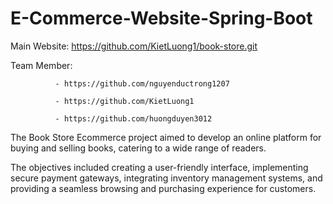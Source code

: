 # E-Commerce-Website-Spring-Boot
Main Website: https://github.com/KietLuong1/book-store.git

Team Member:  

              - https://github.com/nguyenductrong1207

              - https://github.com/KietLuong1
              
              - https://github.com/huongduyen3012
              
The Book Store Ecommerce project aimed to develop an online platform for buying and selling books, catering to a wide range of readers.

The objectives included creating a user-friendly interface, implementing secure payment gateways, integrating inventory management systems, and providing a seamless browsing and purchasing experience for customers.
